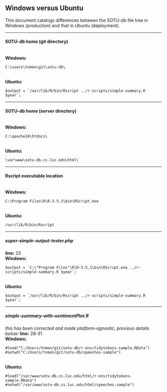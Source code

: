 ## Windows versus Ubuntu
This document catalogs differences between the SOTU-db file tree in Windows (production) and that in Ubuntu (deployment).

---
#### SOTU-db home (git directory) ####
<br>**Windows:**
```
C:\users\tnmon\git\sotu-db\
```
<br>**Ubuntu:**
```
$output = `/usr/lib/R/bin/Rscript ../r-scripts/simple-summary.R $year`;
```
---

#### SOTU-db home (server directory) ####
<br>**Windows:**
```
C:\apache24\htdocs\
```
<br>**Ubuntu:**
```
\var\www\sotu-db.cs.luc.edu\html\
```
---
#### Rscript executable location ####
<br>**Windows:**
```
C:\Program Files\R\R-3.5.1\bin\RScript.exe
```
<br>**Ubuntu:**
```
/usr/lib/R/bin/Rscript
```
---

##### super-simple-output-tester.php
**line:** 23
<br>**Windows:**
```
$output = `C:\"Program Files"\R\R-3.5.1\bin\RScript.exe ../r-scripts/simple-summary.R $year`;
```
<br>**Ubuntu:**
```
$output = `/usr/lib/R/bin/Rscript ../r-scripts/simple-summary.R $year`;
```

---

##### simple-summary-with-sentimentPlot.R ####
*this has been corrected and made platform-agnostic, previous details below:*
**line:** 28-31
<br>**Windows:**
```
#load("C:/Users/tnmon/git/sotu-db/r-env/tidytokens-sample.RData")
#setwd("C:/Users/tnmon/git/sotu-db/speeches-sample")
```
<br>**Ubuntu:**
```
#load("/var/www/sotu-db.cs.luc.edu/html/r-env/tidytokens-sample.RData")
#setwd("/var/www/sotu-db.cs.luc.edu/html/speeches-sample")
```
